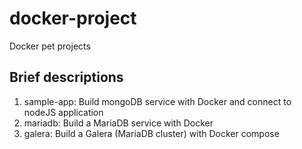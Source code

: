 # docker-project
Docker pet projects

## Brief descriptions
1. sample-app: Build mongoDB service with Docker and connect to nodeJS application
2. mariadb: Build a MariaDB service with Docker
3. galera: Build a Galera (MariaDB cluster) with Docker compose